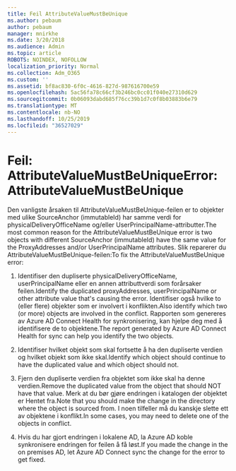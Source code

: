 ```yaml
---
title: Feil AttributeValueMustBeUnique
ms.author: pebaum
author: pebaum
manager: mnirkhe
ms.date: 3/20/2018
ms.audience: Admin
ms.topic: article
ROBOTS: NOINDEX, NOFOLLOW
localization_priority: Normal
ms.collection: Adm_O365
ms.custom: ''
ms.assetid: bf8ac830-6f0c-4616-827d-987616700e59
ms.openlocfilehash: 5ac56fa78c66cf3b246bc0cc01f040e27310d629
ms.sourcegitcommit: 0b06093dabd685f76cc39b1d7c0f8b03883b6e79
ms.translationtype: MT
ms.contentlocale: nb-NO
ms.lasthandoff: 10/25/2019
ms.locfileid: "36527029"
---
```

# <a name="error-attributevaluemustbeunique"></a><span data-ttu-id="6884f-102">Feil: AttributeValueMustBeUnique</span><span class="sxs-lookup"><span data-stu-id="6884f-102">Error: AttributeValueMustBeUnique</span></span>

<span data-ttu-id="6884f-103">Den vanligste årsaken til AttributeValueMustBeUnique-feilen er to objekter med ulike SourceAnchor (immutableId) har samme verdi for physicalDeliveryOfficeName og/eller UserPrincipalName-attributter.</span><span class="sxs-lookup"><span data-stu-id="6884f-103">The most common reason for the AttributeValueMustBeUnique error is two objects with different SourceAnchor (immutableId) have the same value for the ProxyAddresses and/or UserPrincipalName attributes.</span></span> <span data-ttu-id="6884f-104">Slik reparerer du AttributeValueMustBeUnique-feilen:</span><span class="sxs-lookup"><span data-stu-id="6884f-104">To fix the AttributeValueMustBeUnique error:</span></span>
  
1. <span data-ttu-id="6884f-105">Identifiser den dupliserte physicalDeliveryOfficeName, userPrincipalName eller en annen attributtverdi som forårsaker feilen.</span><span class="sxs-lookup"><span data-stu-id="6884f-105">Identify the duplicated proxyAddresses, userPrincipalName or other attribute value that's causing the error.</span></span> <span data-ttu-id="6884f-106">Identifiser også hvilke to (eller flere) objekter som er involvert i konflikten.</span><span class="sxs-lookup"><span data-stu-id="6884f-106">Also identify which two (or more) objects are involved in the conflict.</span></span> <span data-ttu-id="6884f-107">Rapporten som genereres av Azure AD Connect Health for synkronisering, kan hjelpe deg med å identifisere de to objektene.</span><span class="sxs-lookup"><span data-stu-id="6884f-107">The report generated by Azure AD Connect Health for sync can help you identify the two objects.</span></span>
    
2. <span data-ttu-id="6884f-108">Identifiser hvilket objekt som skal fortsette å ha den dupliserte verdien og hvilket objekt som ikke skal.</span><span class="sxs-lookup"><span data-stu-id="6884f-108">Identify which object should continue to have the duplicated value and which object should not.</span></span>
    
3. <span data-ttu-id="6884f-109">Fjern den dupliserte verdien fra objektet som ikke skal ha denne verdien.</span><span class="sxs-lookup"><span data-stu-id="6884f-109">Remove the duplicated value from the object that should NOT have that value.</span></span> <span data-ttu-id="6884f-110">Merk at du bør gjøre endringen i katalogen der objektet er Hentet fra.</span><span class="sxs-lookup"><span data-stu-id="6884f-110">Note that you should make the change in the directory where the object is sourced from.</span></span> <span data-ttu-id="6884f-111">I noen tilfeller må du kanskje slette ett av objektene i konflikt.</span><span class="sxs-lookup"><span data-stu-id="6884f-111">In some cases, you may need to delete one of the objects in conflict.</span></span>
    
4. <span data-ttu-id="6884f-112">Hvis du har gjort endringen i lokalene AD, la Azure AD koble synkronisere endringen for feilen å få løst.</span><span class="sxs-lookup"><span data-stu-id="6884f-112">If you made the change in the on premises AD, let Azure AD Connect sync the change for the error to get fixed.</span></span>
    

